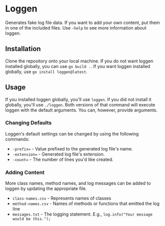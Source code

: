 # Loggen
Generates fake log file data. If you want to add your own
content, put them in one of the included files. Use `-help`
to see more information about loggen.

## Installation
Clone the repository onto your local machine. If you do not
want loggen installed globally, you can use `go build .`.
If you want loggen installed globally,
use `go install loggen@latest`.

## Usage
If you installed loggen globally, you'll use `loggen`.
If you did not install it globally, you'll use `./loggen`.
Both versions of that command will execute loggen with the
default arguments. You can, however, provide arguments.

### Changing Defaults
Loggen's default settings can be changed by using
the following commands:
* `-prefix=` - Value prefixed to the generated log file's name.
* `-extension=` - Generated log file's extension.
* `-count=` - The number of lines you'd like created.

### Adding Content
More class names, method names, and log messages can be
added to loggen by updating the appropriate file.

* `class-names.csv` - Represents names of classes
* `method-names.csv` - Names of methods or functions that emitted the log line
* `messages.txt` - The logging statement. E.g., `log.info("Your message would be this.");`

